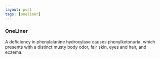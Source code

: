 ```yaml
---
layout: post
tags: [oneliner]
---
```



### OneLiner

A deficiency in phenylalanine hydroxylase causes phenylketonuria, which presents with a distinct musty body odor, fair skin, eyes and hair, and eczema.
